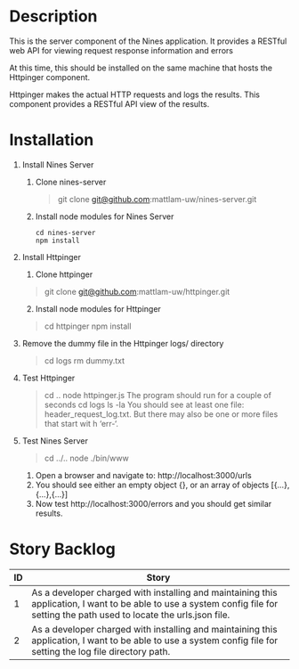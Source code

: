 # Description
This is the server component of the Nines application. It provides a RESTful web API for viewing request response information and errors

At this time, this should be installed on the same machine that hosts the Httpinger component.

Httpinger makes the actual HTTP requests and logs the results. This component provides a RESTful API view of the results.

# Installation

1. Install Nines Server
    1. Clone nines-server
	
        > git clone git@github.com:mattlam-uw/nines-server.git
		
    2. Install node modules for Nines Server
	
	    ```
	    cd nines-server
	    npm install
	    ```

2. Install Httpinger
    1. Clone httpinger
    > git clone git@github.com:mattlam-uw/httpinger.git
    2. Install node modules for Httpinger
    > cd httpinger
    > npm install
3. Remove the dummy file in the Httpinger logs/ directory
    > cd logs
    > rm dummy.txt
4. Test Httpinger
    > cd ..
    > node httpinger.js
    The program should run for a couple of seconds
    > cd logs
    > ls -la
    You should see at least one file: header_request_log.txt. But there may also be one or more files that start wit    h ‘err-‘.
5. Test Nines Server
    > cd ../..
    > node ./bin/www
    1. Open a browser and navigate to: http://localhost:3000/urls
    2. You should see either an empty object {}, or an array of objects [{…},{…},{…}]
    3. Now test http://localhost:3000/errors and you should get similar results.
	
# Story Backlog
| ID  | Story |
| --- | ----- |
| 1 | As a developer charged with installing and maintaining this application, I want to be able to use a system config file for setting the path used to locate the urls.json file. |
| 2 | As a developer charged with installing and maintaining this application, I want to be able to use a system config file for setting the log file directory path. |
